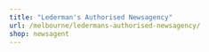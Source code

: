 ```yaml
---
title: "Lederman's Authorised Newsagency"
url: /melbourne/ledermans-authorised-newsagency/
shop: newsagent
---
```

